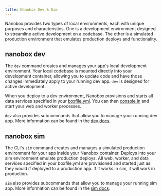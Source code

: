 ```yaml
---
title: Nanobox Dev & Sim
---
```


Nanobox provides two types of local environments, each with unique purposes and characteristics. One is a development environment designed to streamline active development on a codebase. The other is a simulated production environment that emulates production deploys and functionality.

## nanobox dev
The `dev` command creates and manages your app's local development environment. Your local codebase is mounted directly into your development container, allowing you to update code and have those changes immediately apply to your running dev app. `dev` is designed for active development.

When you deploy to a dev environment, Nanobox provisions and starts all data services specified in your [boxfile.yml](/app-config/boxfile/). You can then [console in](/cli/dev/console/) and start your web and worker processes.

`dev` also provides subcommands that allow you to manage your running dev app. More information can be found in the [dev docs](/cli/dev/).

## nanobox sim
The CLI's `sim` command creates and manages a simulated production environment for your app inside your Nanobox container. Deploys into your sim environment emulate production deploys. All web, worker, and data services specified in your boxfile.yml are provisioned and started just as they would if deployed to a production app. If it works in sim, it will work in production.

`sim` also provides subcommands that allow you to manage your running sim app. More information can be found in the [sim docs](/cli/sim/).
